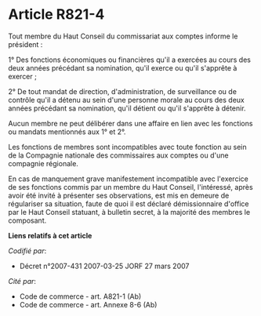 # Article R821-4

Tout membre du Haut Conseil du commissariat aux comptes informe le président :

1° Des fonctions économiques ou financières qu'il a exercées au cours des deux années précédant sa nomination, qu'il exerce
ou qu'il s'apprête à exercer ;

2° De tout mandat de direction, d'administration, de surveillance ou de contrôle qu'il a détenu au sein d'une personne morale
au cours des deux années précédant sa nomination, qu'il détient ou qu'il s'apprête à détenir.

Aucun membre ne peut délibérer dans une affaire en lien avec les fonctions ou mandats mentionnés aux 1° et 2°.

Les fonctions de membres sont incompatibles avec toute fonction au sein de la Compagnie nationale des commissaires aux
comptes ou d'une compagnie régionale.

En cas de manquement grave manifestement incompatible avec l'exercice de ses fonctions commis par un membre du Haut Conseil,
l'intéressé, après avoir été invité à présenter ses observations, est mis en demeure de régulariser sa situation, faute de
quoi il est déclaré démissionnaire d'office par le Haut Conseil statuant, à bulletin secret, à la majorité des membres le
composant.

**Liens relatifs à cet article**

_Codifié par_:

  - Décret n°2007-431 2007-03-25 JORF 27 mars 2007

_Cité par_:

  - Code de commerce - art. A821-1 (Ab)
  - Code de commerce - art. Annexe 8-6 (Ab)
